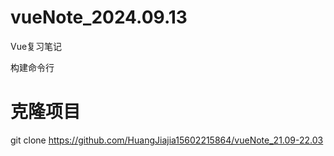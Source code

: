 # vueNote_2024.09.13
Vue复习笔记

构建命令行
# 克隆项目
git clone https://github.com/HuangJiajia15602215864/vueNote_21.09-22.03
